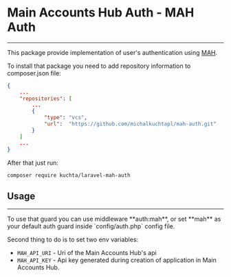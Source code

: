 # Main Accounts Hub Auth - MAH Auth
<hr>

This package provide implementation of user's authentication using [MAH](https://github.com/michalkuchtapl/main-accounts-hub).

To install that package you need to add repository information to composer.json file:
```json
{
    ...
    "repositories": [
        ...
        {
            "type": "vcs",
            "url":  "https://github.com/michalkuchtapl/mah-auth.git"
        }
    ]
    ...
}
```
After that just run:
```
composer require kuchta/laravel-mah-auth
```

## Usage
<hr>
To use that guard you can use middleware **auth:mah**, or set **mah** as your default auth guard inside `config/auth.php` config file.

Second thing to do is to set two env variables:
- `MAH_API_URI` - Uri of the Main Accounts Hub's api
- `MAH_API_KEY` - Api key generated during creation of application in Main Accounts Hub.
